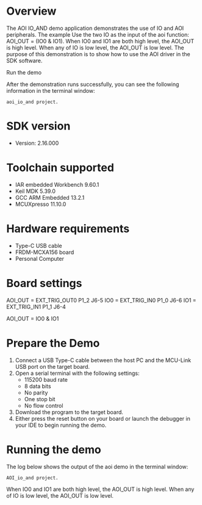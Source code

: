 Overview
========
The AOI IO_AND demo application demonstrates the use of IO and AOI peripherals.
The example Use the two IO as the input of the aoi function: AOI_OUT = (IO0 & IO1). 
When IO0 and IO1 are both high level, the AOI_OUT is high level.
When any of IO is low level, the AOI_OUT is low level.
The purpose of this demonstration is to show how to use the AOI driver in the SDK software.

Run the demo

After the demonstration runs successfully, you can see the following information in the terminal window:

~~~~~~~~~~~~~~~~~~~~~~~~~~~~~
aoi_io_and project.
~~~~~~~~~~~~~~~~~~~~~~~~~~~~~

SDK version
===========
- Version: 2.16.000

Toolchain supported
===================
- IAR embedded Workbench  9.60.1
- Keil MDK  5.39.0
- GCC ARM Embedded  13.2.1
- MCUXpresso  11.10.0

Hardware requirements
=====================
- Type-C USB cable
- FRDM-MCXA156 board
- Personal Computer

Board settings
==============
AOI_OUT = EXT_TRIG_OUT0 P1_2 J6-5
IO0     = EXT_TRIG_IN0 P1_0 J6-6
IO1     = EXT_TRIG_IN1 P1_1 J6-4

AOI_OUT = IO0 & IO1

Prepare the Demo
================
1.  Connect a USB Type-C cable between the host PC and the MCU-Link USB port on the target board.
2.  Open a serial terminal with the following settings:
    - 115200 baud rate
    - 8 data bits
    - No parity
    - One stop bit
    - No flow control
3.  Download the program to the target board.
4.  Either press the reset button on your board or launch the debugger in your IDE to begin running the demo.

Running the demo
================

The log below shows the output of the aoi demo in the terminal window:
~~~~~~~~~~~~~~~~~~~~~~~~~~~~~~~~~~~
AOI_io_and project.
~~~~~~~~~~~~~~~~~~~~~~~~~~~~~~~~~~~

When IO0 and IO1 are both high level, the AOI_OUT is high level.
When any of IO is low level, the AOI_OUT is low level.
